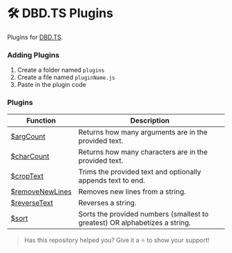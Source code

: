 # 🛠️ DBD.TS Plugins
Plugins for [DBD.TS](https://npmjs.com/package/dbd.ts).

### Adding Plugins
1. Create a folder named `plugins`
2. Create a file named `pluginName.js`
3. Paste in the plugin code

### Plugins
| Function | Description |
| ------- | ------- |
| [$argCount](./src/functions/argCount.js) | Returns how many arguments are in the provided text. |
| [$charCount](./src/functions/charCount.js) | Returns how many characters are in the provided text. |
| [$cropText](./src/functions/cropText.js) | Trims the provided text and optionally appends text to end. |
| [$removeNewLines](./src/functions/removeNewLines.js) | Removes new lines from a string. |
| [$reverseText](./src/functions/reverseText.js) | Reverses a string. |
| [$sort](./src/functions/sort.js) | Sorts the provided numbers (smallest to greatest) OR alphabetizes a string. |

> Has this repository helped you? Give it a :star: to show your support!
